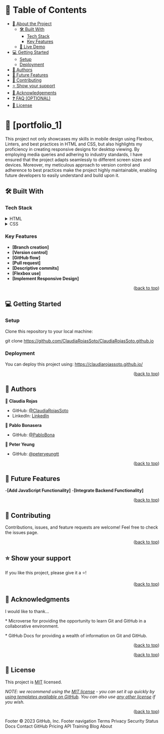 <a name="readme-top"></a>

<!--
HOW TO USE:
This is an example of how you may give instructions on setting up your project locally.
Modify this file to match your project and remove sections that don't apply.
REQUIRED SECTIONS:
- Table of Contents
- About the Project
  - Built With
  - Live Demo
- Getting Started
- Authors
- Future Features
- Contributing
- Show your support
- Acknowledgements
- License
OPTIONAL SECTIONS:
- FAQ
After you're finished please remove all the comments and instructions!
-->


  <!-- You are encouraged to replace this logo with your own! Otherwise you can also remove it. -->


<!-- TABLE OF CONTENTS -->

# 📗 Table of Contents

- [📖 About the Project](#about-project)
  - [🛠 Built With](#built-with)
    - [Tech Stack](#tech-stack)
    - [Key Features](#key-features)
  - [🚀 Live Demo](#live-demo)
- [💻 Getting Started](#getting-started)
  - [Setup](#setup)
  - [Deployment](#deployment)
- [👥 Authors](#authors)
- [🔭 Future Features](#future-features)
- [🤝 Contributing](#contributing)
- [⭐️ Show your support](#support)
- [🙏 Acknowledgements](#acknowledgements)
- [❓ FAQ (OPTIONAL)](#faq)
- [📝 License](#license)

<!-- PROJECT DESCRIPTION -->

# 📖 [portfolio_1] <a name="about-project"></a>


This project not only showcases my skills in mobile design using Flexbox, Linters, and best practices in HTML and CSS, but also highlights my proficiency in creating responsive designs for desktop viewing. By employing media queries and adhering to industry standards, I have ensured that the project adapts seamlessly to different screen sizes and devices. Moreover, my meticulous approach to version control and adherence to best practices make the project highly maintainable, enabling future developers to easily understand and build upon it.

## 🛠 Built With <a name="built-with"></a>

### Tech Stack <a name="tech-stack"></a>


<details>
  <summary>HTML</summary>
  <ul>
    <li><a href="https://reactjs.org/">React.js</a></li>
  </ul>
</details>

<details>
  <summary>CSS</summary>
  <ul>
    <li><a href="https://expressjs.com/">Express.js</a></li>
  </ul>
</details>


<!-- Features -->

### Key Features <a name="key-features"></a>

- **[Branch creation]**
- **[Version control]**
- **[GitHub flow]**
- **[Pull request]**
- **[Descriptive commits]**
- **[Flexbox use]**
- **[Implement Responsive Design]**

<p align="right">(<a href="#readme-top">back to top</a>)</p>

<!-- LIVE DEMO -->


<!-- GETTING STARTED -->

## 💻 Getting Started <a name="getting-started"></a>

### Setup
Clone this repository to your local machine:

git clone https://github.com/ClaudiaRojasSoto/ClaudiaRojasSoto.github.io



### Deployment
You can deploy this project using: https://claudiarojassoto.github.io/



<p align="right">(<a href="#readme-top">back to top</a>)</p>

<!-- AUTHORS -->

## 👥 Authors <a name="authors"></a>


👤 **Claudia Rojas**

- GitHub: [@ClaudiaRojasSoto](https://github.com/ClaudiaRojasSoto)
- LinkedIn: [LinkedIn](https://www.linkedin.com/in/claudia-soto-260504208/)

👤 **Pablo Bonasera**
- GitHub: [@PabloBona](https://github.com/PabloBona)

👤 **Peter Yeung**
- GitHub: [@peteryeungtt](https://github.com/peteryeungtt)


<p align="right">(<a href="#readme-top">back to top</a>)</p>

<!-- FUTURE FEATURES -->

## 🔭 Future Features <a name="future-features"></a>

-**[Add JavaScript Functionality]**
-**[Integrate Backend Functionality]**

<p align="right">(<a href="#readme-top">back to top</a>)</p>

<!-- CONTRIBUTING -->

## 🤝 Contributing <a name="contributing"></a>

Contributions, issues, and feature requests are welcome!
Feel free to check the issues page.

<p align="right">(<a href="#readme-top">back to top</a>)</p>

<!-- SUPPORT -->

## ⭐️ Show your support <a name="support"></a>


If you like this project, please give it a ⭐️!

<p align="right">(<a href="#readme-top">back to top</a>)</p>

<!-- ACKNOWLEDGEMENTS -->

## 🙏 Acknowledgments <a name="acknowledgements"></a>


I would like to thank...
<p> * Microverse for providing the opportunity to learn Git and GitHub in a collaborative environment.</p>
<p> * GitHub Docs for providing a wealth of information on Git and GitHub.</p>

<p align="right">(<a href="#readme-top">back to top</a>)</p>

<!-- FAQ (optional) -->


<p align="right">(<a href="#readme-top">back to top</a>)</p>

<!-- LICENSE -->

## 📝 License <a name="license"></a>

This project is [MIT](https://spdx.org/licenses/MIT.html) licensed.

_NOTE: we recommend using the [MIT license](https://choosealicense.com/licenses/mit/) - you can set it up quickly by [using templates available on GitHub](https://docs.github.com/en/communities/setting-up-your-project-for-healthy-contributions/adding-a-license-to-a-repository). You can also use [any other license](https://choosealicense.com/licenses/) if you wish._

<p align="right">(<a href="#readme-top">back to top</a>)</p>
Footer
© 2023 GitHub, Inc.
Footer navigation
Terms
Privacy
Security
Status
Docs
Contact GitHub
Pricing
API
Training
Blog
About
